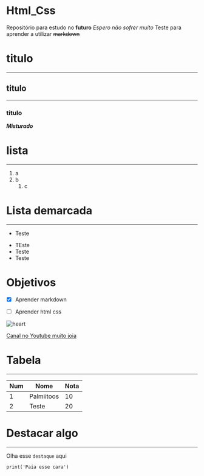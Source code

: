 # Html_Css
Repositório para estudo no **futuro** 
*Espero não sofrer muito*
Teste para aprender a utilizar ~~markdown~~
# titulo 
___
## titulo 
***
### titulo
__*Misturado*__
# lista 
___
1. a
1. b
   1. c

# Lista demarcada 
___
- Teste
* TEste
* Teste
* Teste 

# Objetivos  
- [x] Aprender markdown
- [ ] Aprender html css


![heart](https://github.com/GuilhermeYuutaMimura/Html_Css/assets/138628907/43b34d5c-a878-4b6a-b065-2be72a6334c3)

[Canal no Youtube muito joia](https://www.youtube.com/@CursoemVideo)

# Tabela 
___
Num | Nome | Nota 
---|---|---
1 | Palmiitoos | 10
2 | Teste | 20
# Destacar algo 
___
Olha esse `destaque` aqui

```
print('Paia esse cara')
